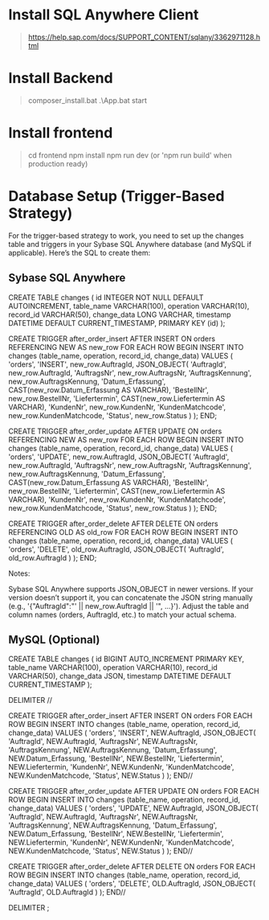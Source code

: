 # Install SQL Anywhere Client
> https://help.sap.com/docs/SUPPORT_CONTENT/sqlany/3362971128.html

# Install Backend
> composer_install.bat
> .\App.bat start

# Install frontend
> cd frontend
> npm install
> npm run dev (or 'npm run build' when production ready)




# Database Setup (Trigger-Based Strategy)
For the trigger-based strategy to work, you need to set up the changes table and triggers in your Sybase SQL Anywhere database (and MySQL if applicable). Here’s the SQL to create them:

## Sybase SQL Anywhere
CREATE TABLE changes (
    id INTEGER NOT NULL DEFAULT AUTOINCREMENT,
    table_name VARCHAR(100),
    operation VARCHAR(10),
    record_id VARCHAR(50),
    change_data LONG VARCHAR,
    timestamp DATETIME DEFAULT CURRENT_TIMESTAMP,
    PRIMARY KEY (id)
);

CREATE TRIGGER after_order_insert
AFTER INSERT ON orders
REFERENCING NEW AS new_row
FOR EACH ROW
BEGIN
    INSERT INTO changes (table_name, operation, record_id, change_data)
    VALUES (
        'orders',
        'INSERT',
        new_row.AuftragId,
        JSON_OBJECT(
            'AuftragId', new_row.AuftragId,
            'AuftragsNr', new_row.AuftragsNr,
            'AuftragsKennung', new_row.AuftragsKennung,
            'Datum_Erfassung', CAST(new_row.Datum_Erfassung AS VARCHAR),
            'BestellNr', new_row.BestellNr,
            'Liefertermin', CAST(new_row.Liefertermin AS VARCHAR),
            'KundenNr', new_row.KundenNr,
            'KundenMatchcode', new_row.KundenMatchcode,
            'Status', new_row.Status
        )
    );
END;

CREATE TRIGGER after_order_update
AFTER UPDATE ON orders
REFERENCING NEW AS new_row
FOR EACH ROW
BEGIN
    INSERT INTO changes (table_name, operation, record_id, change_data)
    VALUES (
        'orders',
        'UPDATE',
        new_row.AuftragId,
        JSON_OBJECT(
            'AuftragId', new_row.AuftragId,
            'AuftragsNr', new_row.AuftragsNr,
            'AuftragsKennung', new_row.AuftragsKennung,
            'Datum_Erfassung', CAST(new_row.Datum_Erfassung AS VARCHAR),
            'BestellNr', new_row.BestellNr,
            'Liefertermin', CAST(new_row.Liefertermin AS VARCHAR),
            'KundenNr', new_row.KundenNr,
            'KundenMatchcode', new_row.KundenMatchcode,
            'Status', new_row.Status
        )
    );
END;

CREATE TRIGGER after_order_delete
AFTER DELETE ON orders
REFERENCING OLD AS old_row
FOR EACH ROW
BEGIN
    INSERT INTO changes (table_name, operation, record_id, change_data)
    VALUES (
        'orders',
        'DELETE',
        old_row.AuftragId,
        JSON_OBJECT(
            'AuftragId', old_row.AuftragId
        )
    );
END;

Notes:

Sybase SQL Anywhere supports JSON_OBJECT in newer versions. If your version doesn’t support it, you can concatenate the JSON string manually (e.g., '{"AuftragId":"' || new_row.AuftragId || '", ...}').
Adjust the table and column names (orders, AuftragId, etc.) to match your actual schema.


## MySQL (Optional)
CREATE TABLE changes (
    id BIGINT AUTO_INCREMENT PRIMARY KEY,
    table_name VARCHAR(100),
    operation VARCHAR(10),
    record_id VARCHAR(50),
    change_data JSON,
    timestamp DATETIME DEFAULT CURRENT_TIMESTAMP
);

DELIMITER //

CREATE TRIGGER after_order_insert
AFTER INSERT ON orders
FOR EACH ROW
BEGIN
    INSERT INTO changes (table_name, operation, record_id, change_data)
    VALUES (
        'orders',
        'INSERT',
        NEW.AuftragId,
        JSON_OBJECT(
            'AuftragId', NEW.AuftragId,
            'AuftragsNr', NEW.AuftragsNr,
            'AuftragsKennung', NEW.AuftragsKennung,
            'Datum_Erfassung', NEW.Datum_Erfassung,
            'BestellNr', NEW.BestellNr,
            'Liefertermin', NEW.Liefertermin,
            'KundenNr', NEW.KundenNr,
            'KundenMatchcode', NEW.KundenMatchcode,
            'Status', NEW.Status
        )
    );
END//

CREATE TRIGGER after_order_update
AFTER UPDATE ON orders
FOR EACH ROW
BEGIN
    INSERT INTO changes (table_name, operation, record_id, change_data)
    VALUES (
        'orders',
        'UPDATE',
        NEW.AuftragId,
        JSON_OBJECT(
            'AuftragId', NEW.AuftragId,
            'AuftragsNr', NEW.AuftragsNr,
            'AuftragsKennung', NEW.AuftragsKennung,
            'Datum_Erfassung', NEW.Datum_Erfassung,
            'BestellNr', NEW.BestellNr,
            'Liefertermin', NEW.Liefertermin,
            'KundenNr', NEW.KundenNr,
            'KundenMatchcode', NEW.KundenMatchcode,
            'Status', NEW.Status
        )
    );
END//

CREATE TRIGGER after_order_delete
AFTER DELETE ON orders
FOR EACH ROW
BEGIN
    INSERT INTO changes (table_name, operation, record_id, change_data)
    VALUES (
        'orders',
        'DELETE',
        OLD.AuftragId,
        JSON_OBJECT(
            'AuftragId', OLD.AuftragId
        )
    );
END//

DELIMITER ;